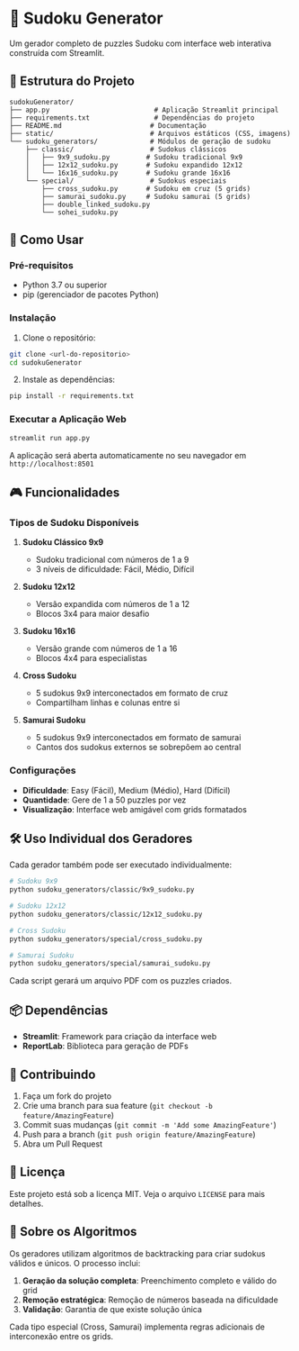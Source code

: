 # 🧩 Sudoku Generator

Um gerador completo de puzzles Sudoku com interface web interativa construída com Streamlit.

## 📁 Estrutura do Projeto

```
sudokuGenerator/
├── app.py                          # Aplicação Streamlit principal
├── requirements.txt                # Dependências do projeto
├── README.md                      # Documentação
├── static/                        # Arquivos estáticos (CSS, imagens)
└── sudoku_generators/             # Módulos de geração de sudoku
    ├── classic/                   # Sudokus clássicos
    │   ├── 9x9_sudoku.py         # Sudoku tradicional 9x9
    │   ├── 12x12_sudoku.py       # Sudoku expandido 12x12
    │   └── 16x16_sudoku.py       # Sudoku grande 16x16
    └── special/                   # Sudokus especiais
        ├── cross_sudoku.py       # Sudoku em cruz (5 grids)
        ├── samurai_sudoku.py     # Sudoku samurai (5 grids)
        ├── double_linked_sudoku.py
        └── sohei_sudoku.py
```

## 🚀 Como Usar

### Pré-requisitos
- Python 3.7 ou superior
- pip (gerenciador de pacotes Python)

### Instalação

1. Clone o repositório:
```bash
git clone <url-do-repositorio>
cd sudokuGenerator
```

2. Instale as dependências:
```bash
pip install -r requirements.txt
```

### Executar a Aplicação Web

```bash
streamlit run app.py
```

A aplicação será aberta automaticamente no seu navegador em `http://localhost:8501`

## 🎮 Funcionalidades

### Tipos de Sudoku Disponíveis

1. **Sudoku Clássico 9x9**
   - Sudoku tradicional com números de 1 a 9
   - 3 níveis de dificuldade: Fácil, Médio, Difícil

2. **Sudoku 12x12**
   - Versão expandida com números de 1 a 12
   - Blocos 3x4 para maior desafio

3. **Sudoku 16x16**
   - Versão grande com números de 1 a 16
   - Blocos 4x4 para especialistas

4. **Cross Sudoku**
   - 5 sudokus 9x9 interconectados em formato de cruz
   - Compartilham linhas e colunas entre si

5. **Samurai Sudoku**
   - 5 sudokus 9x9 interconectados em formato de samurai
   - Cantos dos sudokus externos se sobrepõem ao central

### Configurações

- **Dificuldade**: Easy (Fácil), Medium (Médio), Hard (Difícil)
- **Quantidade**: Gere de 1 a 50 puzzles por vez
- **Visualização**: Interface web amigável com grids formatados

## 🛠️ Uso Individual dos Geradores

Cada gerador também pode ser executado individualmente:

```bash
# Sudoku 9x9
python sudoku_generators/classic/9x9_sudoku.py

# Sudoku 12x12
python sudoku_generators/classic/12x12_sudoku.py

# Cross Sudoku
python sudoku_generators/special/cross_sudoku.py

# Samurai Sudoku
python sudoku_generators/special/samurai_sudoku.py
```

Cada script gerará um arquivo PDF com os puzzles criados.

## 📦 Dependências

- **Streamlit**: Framework para criação da interface web
- **ReportLab**: Biblioteca para geração de PDFs

## 🤝 Contribuindo

1. Faça um fork do projeto
2. Crie uma branch para sua feature (`git checkout -b feature/AmazingFeature`)
3. Commit suas mudanças (`git commit -m 'Add some AmazingFeature'`)
4. Push para a branch (`git push origin feature/AmazingFeature`)
5. Abra um Pull Request

## 📄 Licença

Este projeto está sob a licença MIT. Veja o arquivo `LICENSE` para mais detalhes.

## 🧩 Sobre os Algoritmos

Os geradores utilizam algoritmos de backtracking para criar sudokus válidos e únicos. O processo inclui:

1. **Geração da solução completa**: Preenchimento completo e válido do grid
2. **Remoção estratégica**: Remoção de números baseada na dificuldade
3. **Validação**: Garantia de que existe solução única

Cada tipo especial (Cross, Samurai) implementa regras adicionais de interconexão entre os grids.
